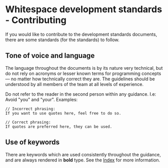 # Whitespace development standards - Contributing
If you would like to contribute to the development standards documents, there are some standards (for the standards) to follow.

## Tone of voice and language
The language throughout the documents is by its nature very technical, but do not rely on acronyms or lesser known terms for programming concepts — no matter how technically correct they are. The guidelines should be understood by all members of the team at all levels of experience.

Do not refer to the reader in the second person within any guidance. I.e: Avoid "you" and "your". Examples:

```
// Incorrect phrasing:
If you want to use quotes here, feel free to do so.

// Correct phrasing:
If quotes are preferred here, they can be used.
```

## Use of keywords
There are keywords which are used consistently throughout the guidance, and are always rendered in **bold** type. See the [Index](/README.md) for more information.
